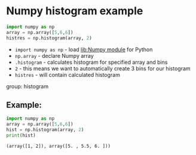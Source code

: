 # Numpy histogram example

```python
import numpy as np
array = np.array([5,6,6])
histres = np.histogram(array, 2)
```

- `import numpy as np` - load [lib:Numpy module](/python-numpy/how-to-install-python-numpy-lib) for Python
- `np.array` - declare Numpy array
- `.histogram` - calculates histogram for specified array and bins
- `2` - this means we want to automatically create 3 bins for our histogram
- `histres` - will contain calculated histogram

group: histogram

## Example: 
```python
import numpy as np
array = np.array([5,6,6])
hist = np.histogram(array, 2)
print(hist)
```
```
(array([1, 2]), array([5. , 5.5, 6. ]))

```

